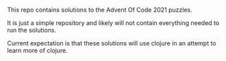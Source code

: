 This repo contains solutions to the Advent Of Code 2021 puzzles.

It is just a simple repository and likely will not contain everything
needed to run the solutions.

Current expectation is that these solutions will use clojure in an
attempt to learn more of clojure.

